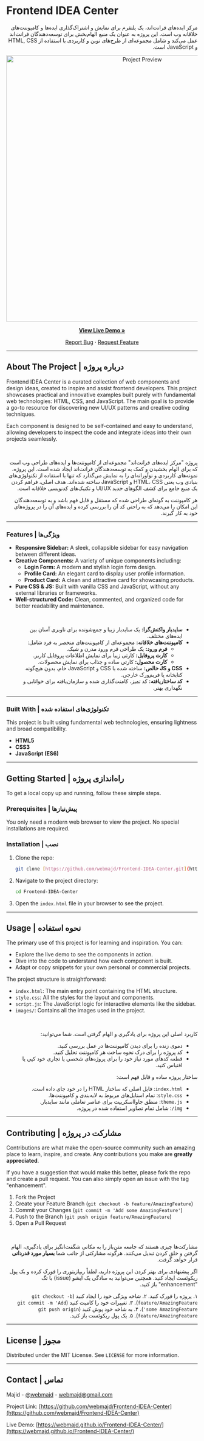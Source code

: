 # Frontend IDEA Center

<div dir="rtl" align="right">

مرکز ایده‌های فرانت‌اند، یک پلتفرم برای نمایش و اشتراک‌گذاری ایده‌ها و کامپوننت‌های خلاقانه وب است. این پروژه به عنوان یک منبع الهام‌بخش برای توسعه‌دهندگان فرانت‌اند عمل می‌کند و شامل مجموعه‌ای از طرح‌های نوین و کاربردی با استفاده از HTML, CSS و JavaScript است.

</div>

<div align="center">
  <img src="https://webmajd.github.io/Frontend-IDEA-Center/assets/img/preview.png" alt="Project Preview" width="700">
</div>

<p align="center">
  <a href="https://webmajd.github.io/Frontend-IDEA-Center/" target="_blank"><strong>View Live Demo »</strong></a>
</p>

<p align="center">
  <a href="https://github.com/webmajd/Frontend-IDEA-Center/issues">Report Bug</a>
  ·
  <a href="https://github.com/webmajd/Frontend-IDEA-Center/issues">Request Feature</a>
</p>

---

## About The Project | درباره پروژه

<div dir="ltr" align="left">

Frontend IDEA Center is a curated collection of web components and design ideas, created to inspire and assist frontend developers. This project showcases practical and innovative examples built purely with fundamental web technologies: HTML, CSS, and JavaScript. The main goal is to provide a go-to resource for discovering new UI/UX patterns and creative coding techniques.

Each component is designed to be self-contained and easy to understand, allowing developers to inspect the code and integrate ideas into their own projects seamlessly.

</div>

<br>

<div dir="rtl" align="right">

پروژه "مرکز ایده‌های فرانت‌اند" مجموعه‌ای از کامپوننت‌ها و ایده‌های طراحی وب است که برای الهام بخشیدن و کمک به توسعه‌دهندگان فرانت‌اند ایجاد شده است. این پروژه، نمونه‌های کاربردی و نوآورانه‌ای را به نمایش می‌گذارد که تنها با استفاده از تکنولوژی‌های بنیادی وب یعنی HTML، CSS و JavaScript ساخته شده‌اند. هدف اصلی، فراهم کردن یک منبع جامع برای کشف الگوهای جدید UI/UX و تکنیک‌های کدنویسی خلاقانه است.

هر کامپوننت به گونه‌ای طراحی شده که مستقل و قابل فهم باشد و به توسعه‌دهندگان این امکان را می‌دهد که به راحتی کد آن را بررسی کرده و ایده‌های آن را در پروژه‌های خود به کار گیرند.

</div>

---

### Features | ویژگی‌ها

<div dir="ltr" align="left">

- **Responsive Sidebar:** A sleek, collapsible sidebar for easy navigation between different ideas.
- **Creative Components:** A variety of unique components including:
  - **Login Form:** A modern and stylish login form design.
  - **Profile Card:** An elegant card to display user profile information.
  - **Product Card:** A clean and attractive card for showcasing products.
- **Pure CSS & JS:** Built with vanilla CSS and JavaScript, without any external libraries or frameworks.
- **Well-structured Code:** Clean, commented, and organized code for better readability and maintenance.

</div>

<br>

<div dir="rtl" align="right">

- **سایدبار واکنش‌گرا:** یک سایدبار زیبا و جمع‌شونده برای ناوبری آسان بین ایده‌های مختلف.
- **کامپوننت‌های خلاقانه:** مجموعه‌ای از کامپوننت‌های منحصر به فرد شامل:
  - **فرم ورود:** یک طراحی فرم ورود مدرن و شیک.
  - **کارت پروفایل:** کارتی زیبا برای نمایش اطلاعات پروفایل کاربر.
  - **کارت محصول:** کارتی ساده و جذاب برای نمایش محصولات.
- **CSS و JS خالص:** ساخته شده با CSS و JavaScript خام، بدون هیچ‌گونه کتابخانه یا فریم‌ورک خارجی.
- **کد ساختاریافته:** کد تمیز، کامنت‌گذاری شده و سازمان‌یافته برای خوانایی و نگهداری بهتر.

</div>

---

### Built With | تکنولوژی‌های استفاده شده

This project is built using fundamental web technologies, ensuring lightness and broad compatibility.

* **HTML5**
* **CSS3**
* **JavaScript (ES6)**

---

## Getting Started | راه‌اندازی پروژه

To get a local copy up and running, follow these simple steps.

### Prerequisites | پیش‌نیازها

You only need a modern web browser to view the project. No special installations are required.

### Installation | نصب

1.  Clone the repo:
    ```sh
    git clone [https://github.com/webmajd/Frontend-IDEA-Center.git](https://github.com/webmajd/Frontend-IDEA-Center.git)
    ```
2.  Navigate to the project directory:
    ```sh
    cd Frontend-IDEA-Center
    ```
3.  Open the `index.html` file in your browser to see the project.

---

## Usage | نحوه استفاده

<div dir="ltr" align="left">

The primary use of this project is for learning and inspiration. You can:
- Explore the live demo to see the components in action.
- Dive into the code to understand how each component is built.
- Adapt or copy snippets for your own personal or commercial projects.

The project structure is straightforward:
- `index.html`: The main entry point containing the HTML structure.
- `style.css`: All the styles for the layout and components.
- `script.js`: The JavaScript logic for interactive elements like the sidebar.
- `images/`: Contains all the images used in the project.

</div>

<br>

<div dir="rtl" align="right">

کاربرد اصلی این پروژه برای یادگیری و الهام گرفتن است. شما می‌توانید:
- دموی زنده را برای دیدن کامپوننت‌ها در عمل بررسی کنید.
- کد پروژه را برای درک نحوه ساخت هر کامپوننت تحلیل کنید.
- قطعه کدهای مورد نیاز خود را برای پروژه‌های شخصی یا تجاری خود کپی یا اقتباس کنید.

ساختار پروژه ساده و قابل فهم است:
- `index.html`: فایل اصلی که ساختار HTML را در خود جای داده است.
- `style.css`: تمام استایل‌های مربوط به لایه‌بندی و کامپوننت‌ها.
- `theme.js`: منطق جاوااسکریپت برای عناصر تعاملی مانند سایدبار.
- `img/`: شامل تمام تصاویر استفاده شده در پروژه.

</div>

---

## Contributing | مشارکت در پروژه

<div dir="ltr" align="left">

Contributions are what make the open-source community such an amazing place to learn, inspire, and create. Any contributions you make are **greatly appreciated**.

If you have a suggestion that would make this better, please fork the repo and create a pull request. You can also simply open an issue with the tag "enhancement".

1.  Fork the Project
2.  Create your Feature Branch (`git checkout -b feature/AmazingFeature`)
3.  Commit your Changes (`git commit -m 'Add some AmazingFeature'`)
4.  Push to the Branch (`git push origin feature/AmazingFeature`)
5.  Open a Pull Request

</div>

<br>

<div dir="rtl" align="right">

مشارکت‌ها چیزی هستند که جامعه متن‌باز را به مکانی شگفت‌انگیز برای یادگیری، الهام گرفتن و خلق کردن تبدیل می‌کنند. هرگونه مشارکتی از جانب شما **بسیار مورد قدردانی** قرار خواهد گرفت.

اگر پیشنهادی برای بهتر کردن این پروژه دارید، لطفاً ریپازیتوری را فورک کرده و یک پول ریکوئست ایجاد کنید. همچنین می‌توانید به سادگی یک ایشو (issue) با تگ "enhancement" باز کنید.

۱. پروژه را فورک کنید.
۲. شاخه ویژگی خود را ایجاد کنید (`git checkout -b feature/AmazingFeature`).
۳. تغییرات خود را کامیت کنید (`git commit -m 'Add some AmazingFeature'`).
۴. به شاخه خود پوش کنید (`git push origin feature/AmazingFeature`).
۵. یک پول ریکوئست باز کنید.

</div>

---

## License | مجوز

Distributed under the MIT License. See `LICENSE` for more information.

---

## Contact | تماس

Majid - [@webmajd](https://github.com/webmajd) - webmajd@gmail.com

Project Link: [https://github.com/webmajd/Frontend-IDEA-Center](https://github.com/webmajd/Frontend-IDEA-Center)

Live Demo: [https://webmajd.github.io/Frontend-IDEA-Center/](https://webmajd.github.io/Frontend-IDEA-Center/)

</div>